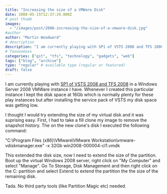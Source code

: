 ```yaml
---
title: "Increasing the size of a VMWare Disk"
date: 2008-05-15T12:37:29.000Z
# post thumb
images:
  - "/images/post/2008-increasing-the-size-of-a-vmware-disk.jpg"
#author
author: "Martin Woodward"
# description
description: "I am currently playing with SP1 of VSTS 2008 and TFS 2008 in a Windows Server 2008 VMWare instance I have."
# Taxonomies
categories: ["git", "tfs", "technology", "gadgets", "web"]
tags: ["blog", "archive"]
type: "regular" # available type (regular or featured)
draft: false
---
```

I am currently playing with [SP1 of VSTS 2008 and TFS 2008](http://blogs.msdn.com/bharry/archive/2008/05/13/vs-vsts-tfs-2008-sp1-beta-is-now-available.aspx) in a Windows Server 2008 VMWare instance I have.   Whenever I created this particular instance I kept the disk space at 16Gb which is normally plenty for these play instances but after installing the service pack of VSTS my disk space was getting low.  

I thought I would try extending the size of my virtual disk and it was suprising easy.     First, I had to take a fill clone my image to remove the snapshot history.     The on the new clone's disk I executed the following command:      

"C:\Program Files (x86)\VMware\VMware Workstation\vmware-vdiskmanager.exe" -x 32Gb win2008-000004-cl1.vmdk

  This extended the disk size, now I need to extend the size of the partition.  Boot up the virtual Windows 2008 server, right click on "My Computer" and select "Manage".  Go To Storage, Disk Management and then right click on the C: partition and select Extend to extend the partition the the size of the remaining disk.

Tada.  No third party tools (like Partition Magic etc) needed.